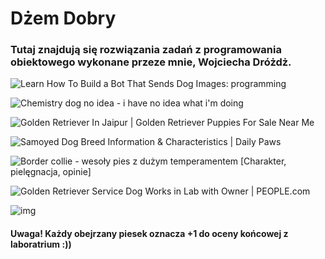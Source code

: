 # Dżem Dobry

### Tutaj znajdują się rozwiązania zadań z programowania obiektowego wykonane przeze mnie, Wojciecha Dróżdż. 

![Learn How To Build a Bot That Sends Dog Images: programming](https://external-preview.redd.it/eZ6Uvn46UfbeOPoleKa36-DjT3Kp8AIf80NzKN1g_bg.jpg?auto=webp&s=71af0dbeca43f7bf63da7355c4f974c53e7e48b6)

![Chemistry dog no idea - i have no idea what i'm doing](https://memegenerator.net/img/instances/50289227.jpg)

![Golden Retriever In Jaipur | Golden Retriever Puppies For Sale Near Me](https://dogsshop.in/wp-content/uploads/2021/07/golden-reteiever.jpg)

![Samoyed Dog Breed Information &amp; Characteristics | Daily Paws](https://imagesvc.meredithcorp.io/v3/mm/image?url=https%3A%2F%2Fstatic.onecms.io%2Fwp-content%2Fuploads%2Fsites%2F47%2F2021%2F02%2F18%2Fsamoyed-two-puppies-grass-201760029.jpg)



![Border collie - wesoły pies z dużym temperamentem [Charakter, pielęgnacja,  opinie]](https://bi.im-g.pl/im/88/dc/19/z27116424Q,Border-collie---wesoly-pies-z-duzym-temperamentem-.jpg)

![Golden Retriever Service Dog Works in Lab with Owner | PEOPLE.com](https://imagesvc.meredithcorp.io/v3/mm/image?url=https%3A%2F%2Fstatic.onecms.io%2Fwp-content%2Fuploads%2Fsites%2F20%2F2021%2F03%2F05%2Fscience-pup-in-644774-2000.jpg&q=85)

![img](https://lh3.googleusercontent.com/uf9JyeaVJO0S1Fjt3S2956Z0to-PHgx30TLms0mASI9V1wt_ziQT6_PvY5PmqAWnhMxRftxh8LpuFYSrnwffLejA9-fGq6vutuZMwMNLNj5fnGpBocaQxleReZxdBOCL9Zugb9Fl-TCdh4ETXKrweAUKFGEsVqmhBXUd2OZeCjvsuI79nPv8gBRhHATXn_N2rBz75aiVpxr5wKIaet5vXMSxRTusa5AnFDFJ-Q9m4eBy8LcXm72JRiHVUnO1sIyDaYumWKmOWVeJYowTj0MoBsoqq_ZjnXvJDWDgIozHd16Q7cEsWYivu4i0CN1sdDBlfVUr_cjopxLNQPCiHf8L08usoYFX7gE0SRmLhsaapJ-PSymhQTwcwDJ3k-7XxcE4QQUHk93QPtijo9gXSOvCBgqV93aWUR_IQbQeyfX4lwq89LNHQbmys2R3Zef3ELYOHqmkxGn6Bz6P-wjcMF8URhjK5shqgW1Y73PZFXtdMRK7s6Vr0c491vwoBeJbmCa9OvWgkXpwgvxUshFuCfPBrxNYPm4N1IZAc_QObcn-WoDeEm2V84zMpv8Gw5WjmxL0RIuWyUccDBZIDLqVEVQ6CL3a9vZsXYlEmYBeeVNjvc0zHdExdwhEuw3OTnUVRgCuXmXrKVW2X1Dz8r-mdWB70K-BBGeHgl_ozKAoUhU0srqbvQg1-1bDU6bBbu3ZHHQH-ZjPf6G-XamMhIbp2LeNDza6=w1282-h962-no?authuser=0)

#### Uwaga! Każdy obejrzany piesek oznacza +1 do oceny końcowej z laboratrium :)) 



